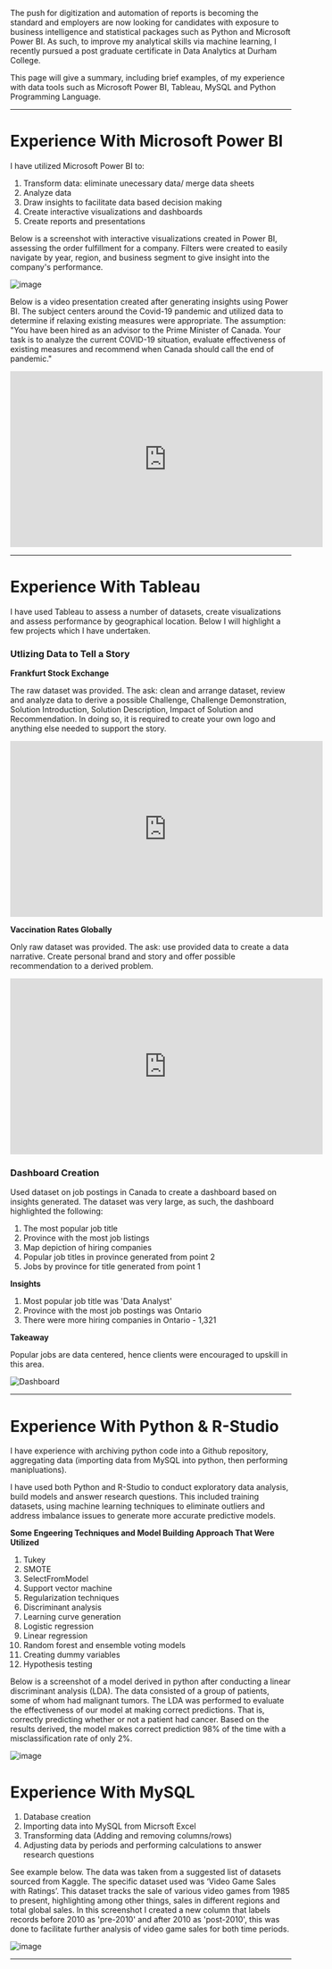 The push for digitization and automation of reports is becoming the standard and employers are now looking for candidates with exposure to business intelligence and statistical packages such as Python and Microsoft Power BI. As such, to improve my analytical skills via machine learning, I recently pursued a post graduate certificate in Data Analytics at Durham College.

This page will give a summary, including brief examples, of my experience with data tools such as Microsoft Power BI, Tableau, MySQL and Python Programming Language.

---

# Experience With Microsoft Power BI

I have utilized Microsoft Power BI to:
1. Transform data: eliminate unecessary data/ merge data sheets
2. Analyze data 
3. Draw insights to facilitate data based decision making
4. Create interactive visualizations and dashboards
5. Create reports and presentations


Below is a screenshot with interactive visualizations created in Power BI, assessing the order fulfillment for a company.  Filters were created to easily navigate by year, region, and business segment to give insight into the company's performance.


![image](https://user-images.githubusercontent.com/95316235/174681268-b9aa71b9-f159-4acc-b5a7-14004c5ce696.png)



Below is a video presentation created after generating insights using Power BI.  The subject centers around the Covid-19 pandemic and utilized data to determine if relaxing existing measures were appropriate. The assumption: "You have been hired as an advisor to the Prime Minister of Canada. Your task is to analyze the current COVID-19 situation, evaluate effectiveness of existing measures and recommend when Canada should call the end of pandemic."

<p align="center">
<iframe width="560" height="315" src="https://www.youtube.com/embed/K_wMS8NMmgw" title="YouTube video player" frameborder="0" allow="accelerometer; autoplay; clipboard-write; encrypted-media; gyroscope; picture-in-picture" allowfullscreen></iframe>
</p>


---

# Experience With Tableau

I have used Tableau to assess a number of datasets, create visualizations and assess performance by geographical location.  Below I will highlight a few projects which I have undertaken.

### Utlizing Data to Tell a Story

**Frankfurt Stock Exchange**

The raw dataset was provided. The ask: clean and arrange dataset, review and analyze data to derive a possible Challenge, Challenge Demonstration, Solution Introduction, Solution Description, Impact of Solution and Recommendation. In doing so, it is required to create your own logo and anything else needed to support the story.

<p align="center">
<iframe width="560" height="315" src="https://www.youtube.com/embed/hxaJLa8Ld64" title="YouTube video player" frameborder="0" allow="accelerometer; autoplay; clipboard-write; encrypted-media; gyroscope; picture-in-picture" allowfullscreen></iframe>
</p>


**Vaccination Rates Globally**

Only raw dataset was provided.  The ask: use provided data to create a data narrative. Create personal brand and story and offer possible recommendation to a derived problem.

<p align="center">
<iframe width="560" height="315" src="https://www.youtube.com/embed/2djFP3Gi7a4" title="YouTube video player" frameborder="0" allow="accelerometer; autoplay; clipboard-write; encrypted-media; gyroscope; picture-in-picture" allowfullscreen></iframe>
</p>


### Dashboard Creation

Used dataset on job postings in Canada to create a dashboard based on insights generated.  The dataset was very large, as such, the dashboard highlighted the following:
1. The most popular job title
2. Province with the most job listings
3. Map depiction of hiring companies
4. Popular job titles in province generated from point 2
5. Jobs by province for title generated from point 1

**Insights**
1. Most popular job title was 'Data Analyst'
2. Province with the most job postings was Ontario
3. There were more hiring companies in Ontario - 1,321


**Takeaway**

Popular jobs are data centered, hence clients were encouraged to upskill in this area.

![Dashboard](https://user-images.githubusercontent.com/95316235/174660979-6b03dd46-a9b8-4e34-94a0-7af4d71cd83f.JPG)


---


# Experience With Python & R-Studio

I have experience with archiving python code into a Github repository, aggregating data (importing data from MySQL into python, then performing manipluations).  

I have used both Python and R-Studio to conduct exploratory data analysis, build models and answer research questions. This included training datasets, using machine learning techniques to eliminate outliers and address imbalance issues to generate more accurate predictive models.

**Some Engeering Techniques and Model Building Approach That Were Utilized**
1. Tukey
2. SMOTE
3. SelectFromModel
4. Support vector machine
5. Regularization techniques
6. Discriminant analysis
7. Learning curve generation
8. Logistic regression
9. Linear regression
10. Random forest and ensemble voting models
11. Creating dummy variables
12. Hypothesis testing

Below is a screenshot of a model derived in python after conducting a linear discriminant analysis (LDA).  The data consisted of a group of patients, some of whom had malignant tumors. The LDA was performed to evaluate the effectiveness of our model at making correct predictions.  That is, correctly predicting whether or not a patient had cancer. Based on the results derived, the model makes correct prediction 98% of the time with a misclassification rate of only 2%. 


![image](https://user-images.githubusercontent.com/95316235/174684493-b58f6e83-681b-4dfd-a6b3-62f6ca59bd79.png)



# Experience With MySQL

1. Database creation
2. Importing data into MySQL from Micrsoft Excel
3. Transforming data (Adding and removing columns/rows)
4. Adjusting data by periods and performing calculations to answer research questions

See example below.  The data was taken from a suggested list of datasets sourced from Kaggle.  The specific dataset used was ‘Video Game Sales with Ratings’.  This dataset tracks the sale of various video games from 1985 to present, highlighting among other things, sales in different regions and total global sales. In this screenshot I created a new column that labels records before 2010 as 'pre-2010' and after 2010 as 'post-2010', this was done to facilitate further analysis of video game sales for both time periods. 

![image](https://user-images.githubusercontent.com/95316235/174675816-190134c9-22fd-4c27-9559-c653c74466a9.png)


---

